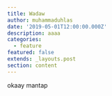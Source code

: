 ```yaml
---
title: Wadaw
author: muhammaduhlas
date: '2019-05-01T12:00:00.000Z'
description: aaaa
categories:
  - feature
featured: false
extends: _layouts.post
section: content
---
```

okaay mantap
